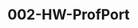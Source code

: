# 002-HW-ProfPort

<!-- Created initial html and css files -->
<!-- Took a look at layout and looked a bit similar to HW-001 so copied over HTML and style.css to have a starting point -->
<!-- Customized header and navigation links; added some style with coloring and addition of banner design -->
<!-- Made a variety of updates with images, place holder texts, headers. Included stylistic highlighting on letters. Adjusted relative positioning of each title to stay on folder image -->